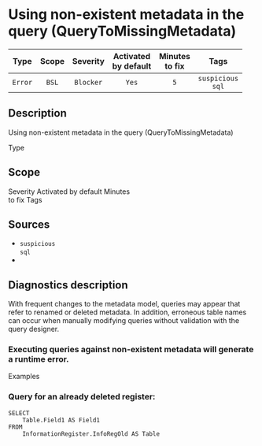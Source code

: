 # Using non-existent metadata in the query (QueryToMissingMetadata)

|   Type    |    Scope    |   Severity    |    Activated<br>by default    |    Minutes<br>to fix    |            Tags             |
|:--------:|:-----------------------------:|:-------------:|:------------------------------:|:-----------------------------------:|:---------------------------:|
| `Error` |             `BSL`             | `Blocker` |              `Yes`              |                 `5`                 |    `suspicious`<br>`sql`    |

<!-- Блоки выше заполняются автоматически, не трогать -->
## Description

Using non-existent metadata in the query (QueryToMissingMetadata)

Type

## Scope

Severity
Activated by default
Minutes<br> to fix
Tags

## Sources
<!-- Необходимо указывать ссылки на все источники, из которых почерпнута информация для создания диагностики -->
<!-- Примеры источников

* Source: [Standard: Modules (RU)](https://its.1c.ru/db/v8std#content:456:hdoc)
* Useful information: [Refusal to use modal windows (RU)](https://its.1c.ru/db/metod8dev#content:5272:hdoc)
* Источник: [Cognitive complexity, ver. 1.4](https://www.sonarsource.com/docs/CognitiveComplexity.pdf) -->
- `suspicious`<br>`sql`
- <!-- Блоки выше заполняются автоматически, не трогать -->

## Diagnostics description

With frequent changes to the metadata model, queries may appear that refer to renamed or deleted metadata. In addition, erroneous table names can occur when manually modifying queries without validation with the query designer.
### Executing queries against non-existent metadata will generate a runtime error.

Examples

### Query for an already deleted register:

```sdbl
SELECT
    Table.Field1 AS Field1
FROM
    InformationRegister.InfoRegOld AS Table
```
